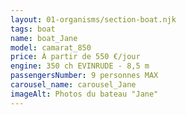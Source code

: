 ```yaml
---
layout: 01-organisms/section-boat.njk
tags: boat
name: boat_Jane
model: camarat_850
price: À partir de 550 €/jour
engine: 350 ch EVINRUDE - 8,5 m
passengersNumber: 9 personnes MAX
carousel_name: carousel_Jane
imageAlt: Photos du bateau "Jane"
---
```

